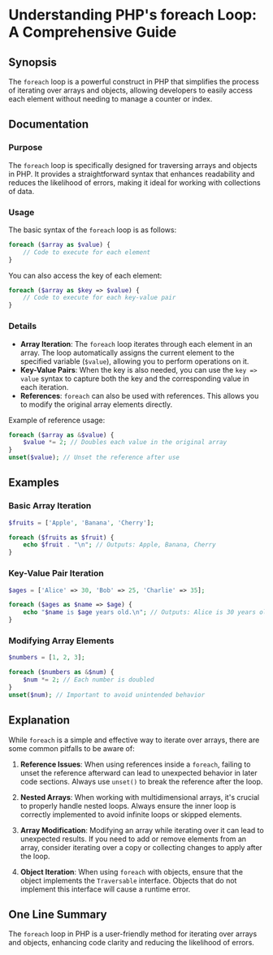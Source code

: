 <!--
Meta Description: # Understanding PHP's foreach Loop: A Comprehensive Guide ## Synopsis The `foreach` loop is a powerful construct in PHP that simplifies the process of...
Meta Keywords: foreach, array, value, php, loop
-->

# Understanding PHP's foreach Loop: A Comprehensive Guide

## Synopsis
The `foreach` loop is a powerful construct in PHP that simplifies the process of iterating over arrays and objects, allowing developers to easily access each element without needing to manage a counter or index.

## Documentation
### Purpose
The `foreach` loop is specifically designed for traversing arrays and objects in PHP. It provides a straightforward syntax that enhances readability and reduces the likelihood of errors, making it ideal for working with collections of data.

### Usage
The basic syntax of the `foreach` loop is as follows:

```php
foreach ($array as $value) {
    // Code to execute for each element
}
```

You can also access the key of each element:

```php
foreach ($array as $key => $value) {
    // Code to execute for each key-value pair
}
```

### Details
- **Array Iteration**: The `foreach` loop iterates through each element in an array. The loop automatically assigns the current element to the specified variable (`$value`), allowing you to perform operations on it.
- **Key-Value Pairs**: When the key is also needed, you can use the `key => value` syntax to capture both the key and the corresponding value in each iteration.
- **References**: `foreach` can also be used with references. This allows you to modify the original array elements directly.

Example of reference usage:

```php
foreach ($array as &$value) {
    $value *= 2; // Doubles each value in the original array
}
unset($value); // Unset the reference after use
```

## Examples
### Basic Array Iteration
```php
$fruits = ['Apple', 'Banana', 'Cherry'];

foreach ($fruits as $fruit) {
    echo $fruit . "\n"; // Outputs: Apple, Banana, Cherry
}
```

### Key-Value Pair Iteration
```php
$ages = ['Alice' => 30, 'Bob' => 25, 'Charlie' => 35];

foreach ($ages as $name => $age) {
    echo "$name is $age years old.\n"; // Outputs: Alice is 30 years old, etc.
}
```

### Modifying Array Elements
```php
$numbers = [1, 2, 3];

foreach ($numbers as &$num) {
    $num *= 2; // Each number is doubled
}
unset($num); // Important to avoid unintended behavior
```

## Explanation
While `foreach` is a simple and effective way to iterate over arrays, there are some common pitfalls to be aware of:

1. **Reference Issues**: When using references inside a `foreach`, failing to unset the reference afterward can lead to unexpected behavior in later code sections. Always use `unset()` to break the reference after the loop.
   
2. **Nested Arrays**: When working with multidimensional arrays, it's crucial to properly handle nested loops. Always ensure the inner loop is correctly implemented to avoid infinite loops or skipped elements.

3. **Array Modification**: Modifying an array while iterating over it can lead to unexpected results. If you need to add or remove elements from an array, consider iterating over a copy or collecting changes to apply after the loop.

4. **Object Iteration**: When using `foreach` with objects, ensure that the object implements the `Traversable` interface. Objects that do not implement this interface will cause a runtime error.

## One Line Summary
The `foreach` loop in PHP is a user-friendly method for iterating over arrays and objects, enhancing code clarity and reducing the likelihood of errors.